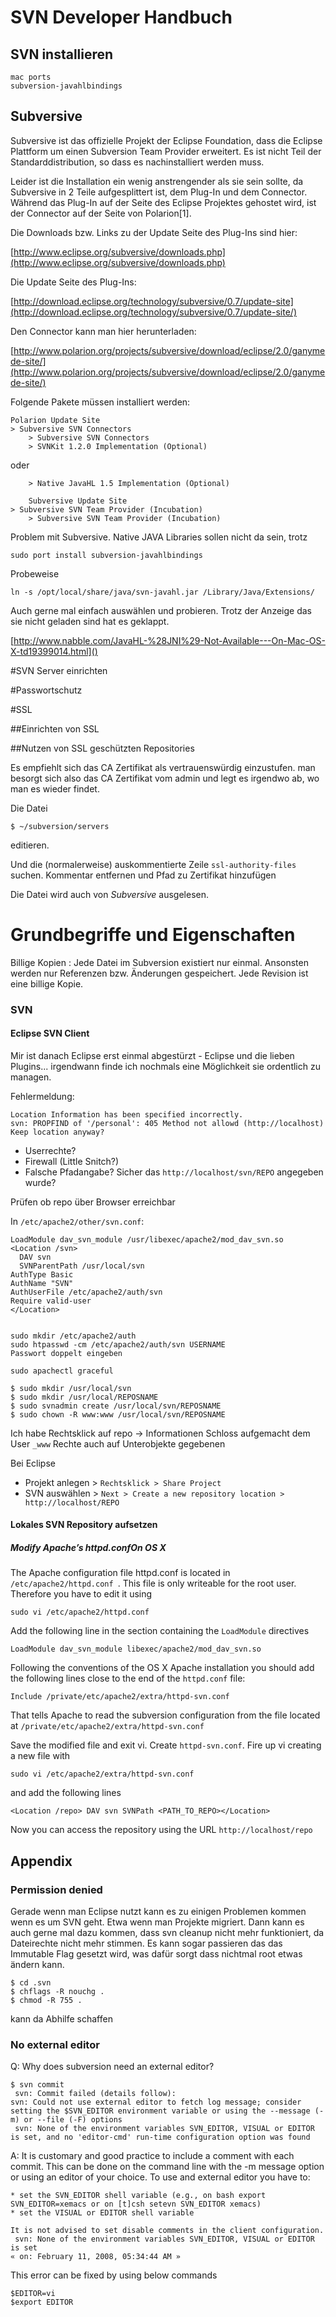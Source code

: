 # SVN Developer Handbuch

## SVN installieren

	mac ports
	subversion-javahlbindings

## Subversive

Subversive ist das offizielle Projekt der Eclipse Foundation, dass die Eclipse Plattform um einen Subversion Team Provider erweitert. Es ist nicht Teil der Standarddistribution, so dass es nachinstalliert werden muss. 

Leider ist die Installation ein wenig anstrengender als sie sein sollte, da Subversive in 2 Teile aufgesplittert ist, dem Plug-In und dem Connector. Während das Plug-In auf der Seite des Eclipse Projektes gehostet wird, ist der Connector auf der Seite von Polarion[1].

Die Downloads bzw. Links zu der Update Seite des Plug-Ins sind hier:

[http://www.eclipse.org/subversive/downloads.php](http://www.eclipse.org/subversive/downloads.php)

Die Update Seite des Plug-Ins:

[http://download.eclipse.org/technology/subversive/0.7/update-site](http://download.eclipse.org/technology/subversive/0.7/update-site/)


Den Connector kann man hier herunterladen:

[http://www.polarion.org/projects/subversive/download/eclipse/2.0/ganymede-site/](http://www.polarion.org/projects/subversive/download/eclipse/2.0/ganymede-site/)

Folgende Pakete müssen installiert werden:

	Polarion Update Site
	> Subversive SVN Connectors
		> Subversive SVN Connectors
		> SVNKit 1.2.0 Implementation (Optional)
		
oder
		
		> Native JavaHL 1.5 Implementation (Optional)

		Subversive Update Site
	> Subversive SVN Team Provider (Incubation)
		> Subversive SVN Team Provider (Incubation)


Problem mit Subversive. Native JAVA Libraries sollen nicht da sein, trotz
	
	sudo port install subversion-javahlbindings

Probeweise

	ln -s /opt/local/share/java/svn-javahl.jar /Library/Java/Extensions/

Auch gerne mal einfach auswählen und probieren. Trotz der Anzeige das sie nicht geladen sind hat es geklappt.

[http://www.nabble.com/JavaHL-%28JNI%29-Not-Available---On-Mac-OS-X-td19399014.html]()


#SVN Server einrichten

#Passwortschutz

#SSL

##Einrichten von SSL

##Nutzen von SSL geschützten Repositories

Es empfiehlt sich das CA Zertifikat als vertrauenswürdig einzustufen. man besorgt sich also das CA Zertifikat vom admin und legt es irgendwo ab, wo man es wieder findet.

Die Datei

	$ ~/subversion/servers


editieren.

Und die (normalerweise) auskommentierte Zeile `ssl-authority-files` suchen. Kommentar entfernen und Pfad zu Zertifikat hinzufügen

Die Datei wird auch von *Subversive* ausgelesen.

# Grundbegriffe und Eigenschaften

Billige Kopien
: Jede Datei im Subversion existiert nur einmal. Ansonsten werden nur Referenzen bzw. Änderungen gespeichert. Jede Revision ist eine billige Kopie.

### SVN

#### Eclipse SVN Client

Mir ist danach Eclipse erst einmal abgestürzt - Eclipse und die lieben Plugins... irgendwann finde ich nochmals eine Möglichkeit sie ordentlich zu managen.

Fehlermeldung:

	Location Information has been specified incorrectly.
	svn: PROPFIND of '/personal': 405 Method not allowd (http://localhost)
	Keep location anyway?

* Userrechte?
* Firewall (Little Snitch?)
* Falsche Pfadangabe? Sicher das `http://localhost/svn/REPO` angegeben wurde?

Prüfen ob repo über Browser erreichbar

In `/etc/apache2/other/svn.conf`:

	LoadModule dav_svn_module /usr/libexec/apache2/mod_dav_svn.so
	<Location /svn>
	  DAV svn
	  SVNParentPath /usr/local/svn
	AuthType Basic
	AuthName "SVN"
	AuthUserFile /etc/apache2/auth/svn
	Require valid-user
	</Location>


	sudo mkdir /etc/apache2/auth
	sudo htpasswd -cm /etc/apache2/auth/svn USERNAME
	Passwort doppelt eingeben

	sudo apachectl graceful

	$ sudo mkdir /usr/local/svn
	$ sudo mkdir /usr/local/REPOSNAME
	$ sudo svnadmin create /usr/local/svn/REPOSNAME
	$ sudo chown -R www:www /usr/local/svn/REPOSNAME


Ich habe Rechtsklick auf repo -> Informationen Schloss aufgemacht
dem User `_www` Rechte auch auf Unterobjekte gegebenen


Bei Eclipse

* Projekt anlegen > `Rechtsklick > Share Project`
* SVN auswählen > `Next > Create a new repository location > http://localhost/REPO`

#### Lokales SVN Repository aufsetzen


##### Modify Apache’s httpd.confOn OS X #

The Apache configuration file httpd.conf is located in `/etc/apache2/httpd.conf `. This file is only writeable for the root user. Therefore you have to edit it using 

	sudo vi /etc/apache2/httpd.conf 
	
Add the following line in the section containing the `LoadModule` directives

	LoadModule dav_svn_module libexec/apache2/mod_dav_svn.so 

Following the conventions of the OS X Apache installation you should add the following lines close to the end of the `httpd.conf` file:

	Include /private/etc/apache2/extra/httpd-svn.conf

That tells Apache to read the subversion configuration from the file located at `/private/etc/apache2/extra/httpd-svn.conf`

Save the modified file and exit vi. Create `httpd-svn.conf`. Fire up vi creating a new file with
	
	sudo vi /etc/apache2/extra/httpd-svn.conf 

and add the following lines

	<Location /repo> DAV svn SVNPath <PATH_TO_REPO></Location>
 
Now you can access the repository using the URL `http://localhost/repo`

##  Appendix

### Permission denied

Gerade wenn man Eclipse nutzt kann es zu einigen Problemen kommen wenn es um SVN geht. Etwa wenn man Projekte migriert. Dann kann es auch gerne mal dazu kommen, dass svn cleanup nicht mehr funktioniert, da Dateirechte nicht mehr stimmen. Es kann sogar passieren das das Immutable Flag gesetzt wird, was dafür sorgt dass nichtmal root etwas ändern kann.

 	$ cd .svn
	$ chflags -R nouchg .
	$ chmod -R 755 .

kann da Abhilfe schaffen

### No external editor

Q: Why does subversion need an external editor?

	$ svn commit
	 svn: Commit failed (details follow):
	svn: Could not use external editor to fetch log message; consider setting the $SVN_EDITOR environment variable or using the --message (-m) or --file (-F) options
	 svn: None of the environment variables SVN_EDITOR, VISUAL or EDITOR is set, and no 'editor-cmd' run-time configuration option was found

A: It is customary and good practice to include a comment with each commit. This can be done on the command line with the -m message option or using an editor of your choice. To use and external editor you have to:

    * set the SVN_EDITOR shell variable (e.g., on bash export SVN_EDITOR=xemacs or on [t]csh setevn SVN_EDITOR xemacs)
    * set the VISUAL or EDITOR shell variable 

	It is not advised to set disable comments in the client configuration.
	 svn: None of the environment variables SVN_EDITOR, VISUAL or EDITOR is set
	« on: February 11, 2008, 05:34:44 AM »
	
This error can be fixed by using below commands

	$EDITOR=vi
	$export EDITOR